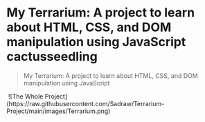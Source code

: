 # My Terrarium: A project to learn about HTML, CSS, and DOM manipulation using JavaScript cactusseedling



> My Terrarium: A project to learn about HTML, CSS, and DOM manipulation using JavaScript 


<img>
![The Whole Project](https://raw.githubusercontent.com/Sadraw/Terrarium-Project/main/images/Terrarium.png)
